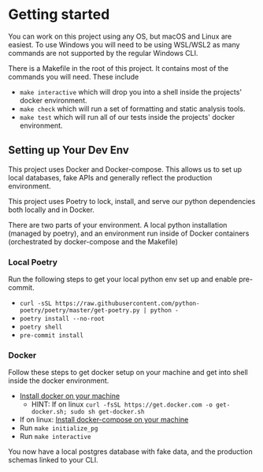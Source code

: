 # Getting started

You can work on this project using any OS, but macOS and Linux are easiest. To use Windows you will
need to be using WSL/WSL2 as many commands are not supported by the regular Windows CLI.

There is a Makefile in the root of this project. It contains most of the commands you will need.
These include

* `make interactive` which will drop you into a shell inside the projects' docker environment.
* `make check` which will run a set of formatting and static analysis tools.
* `make test` which will run all of our tests inside the projects' docker environment.

## Setting up Your Dev Env

This project uses Docker and Docker-compose. This allows us to set up local databases, fake APIs and
generally reflect the production environment.

This project uses Poetry to lock, install, and serve our python dependencies both locally and in
Docker.

There are two parts of your environment. A local python installation (managed by poetry), and an
environment run inside of Docker containers (orchestrated by docker-compose and the Makefile)

### Local Poetry

Run the following steps to get your local python env set up and enable pre-commit.

* `curl -sSL https://raw.githubusercontent.com/python-poetry/poetry/master/get-poetry.py | python -`
* `poetry install --no-root`
* `poetry shell`
* `pre-commit install`

### Docker

Follow these steps to get docker setup on your machine and get into shell inside the docker
environment.

* [Install docker on your machine](https://docs.docker.com/get-docker/)
    * HINT: If on linux `curl -fsSL https://get.docker.com -o get-docker.sh; sudo sh get-docker.sh`
* If on linux: [Install docker-compose on your machine](https://docs.docker.com/compose/install/)
* Run `make initialize_pg`
* Run `make interactive`

You now have a local postgres database with fake data, and the production schemas linked to your
CLI.
